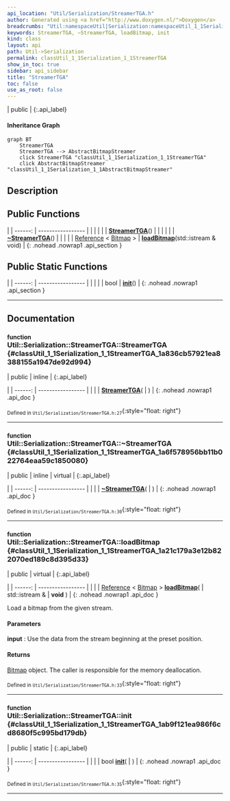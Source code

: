 ```yaml
---
api_location: "Util/Serialization/StreamerTGA.h"
author: Generated using <a href="http://www.doxygen.nl/">Doxygen</a>
breadcrumbs: "Util:namespaceUtil|Serialization:namespaceUtil_1_1Serialization"
keywords: StreamerTGA, ~StreamerTGA, loadBitmap, init
kind: class
layout: api
path: Util->Serialization
permalink: classUtil_1_1Serialization_1_1StreamerTGA
show_in_toc: true
sidebar: api_sidebar
title: "StreamerTGA"
toc: false
use_as_root: false
---
```


| public |
{:.api_label}

#### Inheritance Graph

```mermaid
graph BT
	StreamerTGA
	StreamerTGA --> AbstractBitmapStreamer
	click StreamerTGA "classUtil_1_1Serialization_1_1StreamerTGA"
	click AbstractBitmapStreamer "classUtil_1_1Serialization_1_1AbstractBitmapStreamer"
```

## Description





## Public Functions

|
| ------: | ----------------- |
|  | |
|  | **[StreamerTGA](#classUtil_1_1Serialization_1_1StreamerTGA_1a836cb57921ea8388155a1947de92d994)**() |
|  | |
|  | **[~StreamerTGA](#classUtil_1_1Serialization_1_1StreamerTGA_1a6f578956bb11b022764eaa59c1850080)**() |
|  | |
| [Reference](classUtil_1_1Reference) < [Bitmap](classUtil_1_1Bitmap) > | **[loadBitmap](#classUtil_1_1Serialization_1_1StreamerTGA_1a21c179a3e12b822070ed189c8d395d33)**(std::istream & void) |
{: .nohead .nowrap1 .api_section }


## Public Static Functions

|
| ------: | ----------------- |
|  | |
| bool | **[init](#classUtil_1_1Serialization_1_1StreamerTGA_1ab9f121ea986f6cd8680f5c995bd179db)**() |
{: .nohead .nowrap1 .api_section }


-------------------------------------------------------------------

## Documentation

### <small>function</small><br/> Util::Serialization::StreamerTGA::StreamerTGA {#classUtil_1_1Serialization_1_1StreamerTGA_1a836cb57921ea8388155a1947de92d994}

| public | inline |
{:.api_label}

|
| ------: | ----------------- |
|  |
|  **[StreamerTGA](#classUtil_1_1Serialization_1_1StreamerTGA_1a836cb57921ea8388155a1947de92d994)**( |  ) |
{: .nohead .nowrap1 .api_doc }





<sub>Defined in `Util/Serialization/StreamerTGA.h:27`</sub>{:style="float: right"}

-------------------------------------------------------------------

### <small>function</small><br/> Util::Serialization::StreamerTGA::~StreamerTGA {#classUtil_1_1Serialization_1_1StreamerTGA_1a6f578956bb11b022764eaa59c1850080}

| public | inline | virtual |
{:.api_label}

|
| ------: | ----------------- |
|  |
|  **[~StreamerTGA](#classUtil_1_1Serialization_1_1StreamerTGA_1a6f578956bb11b022764eaa59c1850080)**( |  ) |
{: .nohead .nowrap1 .api_doc }





<sub>Defined in `Util/Serialization/StreamerTGA.h:30`</sub>{:style="float: right"}

-------------------------------------------------------------------

### <small>function</small><br/> Util::Serialization::StreamerTGA::loadBitmap {#classUtil_1_1Serialization_1_1StreamerTGA_1a21c179a3e12b822070ed189c8d395d33}

| public | virtual |
{:.api_label}

|
| ------: | ----------------- |
|  |
| [Reference](classUtil_1_1Reference) < [Bitmap](classUtil_1_1Bitmap) > **[loadBitmap](#classUtil_1_1Serialization_1_1StreamerTGA_1a21c179a3e12b822070ed189c8d395d33)**( | std::istream & | **void** ) |
{: .nohead .nowrap1 .api_doc }



Load a bitmap from the given stream.


#### Parameters
**input**
:  Use the data from the stream beginning at the preset position.




#### Returns
 [Bitmap](classUtil_1_1Bitmap) object. The caller is responsible for the memory deallocation.





<sub>Defined in `Util/Serialization/StreamerTGA.h:33`</sub>{:style="float: right"}

-------------------------------------------------------------------

### <small>function</small><br/> Util::Serialization::StreamerTGA::init {#classUtil_1_1Serialization_1_1StreamerTGA_1ab9f121ea986f6cd8680f5c995bd179db}

| public | static |
{:.api_label}

|
| ------: | ----------------- |
|  |
| bool **[init](#classUtil_1_1Serialization_1_1StreamerTGA_1ab9f121ea986f6cd8680f5c995bd179db)**( |  ) |
{: .nohead .nowrap1 .api_doc }





<sub>Defined in `Util/Serialization/StreamerTGA.h:35`</sub>{:style="float: right"}

-------------------------------------------------------------------

